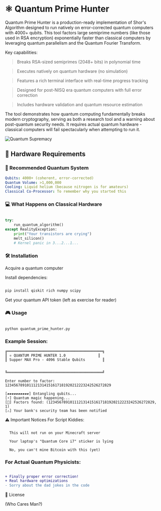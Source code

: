 # ⚛️ Quantum Prime Hunter 

Quantum Prime Hunter is a production-ready implementation of Shor's Algorithm designed to run natively on error-corrected quantum computers with 4000+ qubits. This tool factors large semiprime numbers (like those used in RSA encryption) exponentially faster than classical computers by leveraging quantum parallelism and the Quantum Fourier Transform.

Key capabilities:

  > Breaks RSA-sized semiprimes (2048+ bits) in polynomial time

  > Executes natively on quantum hardware (no simulation)

  > Features a rich terminal interface with real-time progress tracking

  > Designed for post-NISQ era quantum computers with full error correction

  > Includes hardware validation and quantum resource estimation

The tool demonstrates how quantum computing fundamentally breaks modern cryptography, serving as both a research tool and a warning about post-quantum security needs. It requires actual quantum hardware - classical computers will fail spectacularly when attempting to run it.

![Quantum Supremacy](https://media2.giphy.com/media/v1.Y2lkPTc5MGI3NjExMHcwbmkxZWIxMHZ6NmYxcXRxdWEwbmN3ZzR0c2hneTlvZ3VzN21ieiZlcD12MV9pbnRlcm5hbF9naWZfYnlfaWQmY3Q9Zw/3o7btPCcdNniyf0ArS/giphy.gif)

## 🌌 Hardware Requirements

### 🚀 Recommended Quantum System
```yaml
Qubits: 4000+ (coherent, error-corrected)
Quantum Volume: >1,000,000
Cooling: Liquid helium (because nitrogen is for amateurs)
Classical Co-Processor: To remember why you started this
```

### 💻 What Happens on Classical Hardware

```python

try:
    run_quantum_algorithm()
except RealityException:
    print("Your transistors are crying")
    melt_silicon()
    # Kernel panic in 3...2...1...
```

### 🛠️ Installation

  Acquire a quantum computer

  Install dependencies:

```bash

pip install qiskit rich numpy scipy

```
  Get your quantum API token (left as exercise for reader)

### 🎮 Usage

```bash

python quantum_prime_hunter.py
```

### Example Session:

```
╔════════════════════════════════════════════╗
║ ⚛️ QUANTUM PRIME HUNTER 1.0               ║
║ Supper MAX Pro - 4096 Stable Qubits        ║


╚════════════════════════════════════════════╝

Enter number to factor: 1234567891011121314151617181920212223242526272829

[▰▰▰▰▰▰▰▰▰▰] Entangling qubits...
[⚡] Quantum magic happening...
[🎉] Factors found: (1234567891011121314151617181920212223242526272829, 1)
[⚠️] Your bank's security team has been notified
```

⚠️ Important Notices
For Script Kiddies:

```Warning

  This will not run on your Minecraft server

  Your laptop's "Quantum Core i7" sticker is lying

  No, you can't mine Bitcoin with this (yet)
```

### For Actual Quantum Physicists:
```diff

+ Finally proper error correction!
+ Real hardware optimizations
- Sorry about the dad jokes in the code
```

📜 License

(Who Cares Man?)

